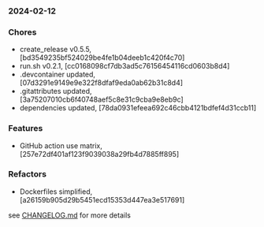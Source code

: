 ### 2024-02-12

### Chores
+ create_release v0.5.5, [bd3549235bf524029be4fe1b04deeb1c420f4c70]
+ run.sh v0.2.1, [cc0168098cf7db3ad5c76156454116cd0603b8d4]
+ .devcontainer updated, [07d3291e9149e9e322f8dfaf9eda0ab62b31c8d4]
+ .gitattributes updated, [3a75207010cb6f40748aef5c8e31c9cba9e8eb9c]
+ dependencies updated, [78da0931efeea692c46cbb4121bdfef4d31ccb11]

### Features
+ GitHub action use matrix, [257e72df401af123f9039038a29fb4d7885ff895]

### Refactors
+ Dockerfiles simplified, [a26159b905d29b5451ecd15353d447ea3e517691]

see <a href='https://github.com/mrjackwills/mealpedant_backup_server/blob/main/CHANGELOG.md'>CHANGELOG.md</a> for more details
